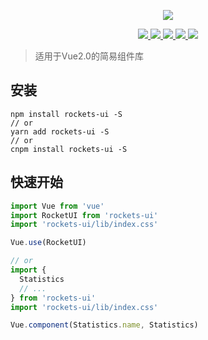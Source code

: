 <p align="center">
  <img src="https://ovyvo.github.io/rocket-ui/rocket.png">
</p>

<p align="center">
  <a href="https://www.npmjs.com/package/rockets-ui">
    <img src="https://img.shields.io/npm/v/rockets-ui.svg">
  </a>
  <a href="https://npmcharts.com/compare/yan-utils?minimal=true">
    <img src="http://img.shields.io/npm/dm/yan-utils.svg">
  </a>
  <a href="http://img.badgesize.io/https://unpkg.com/rockets-ui?compression=gzip&label=gzip%20size:%20JS">
    <img src="http://img.badgesize.io/https://unpkg.com/rockets-ui?compression=gzip&label=gzip%20size:%20JS">
  </a>
  <a href="http://img.badgesize.io/https://unpkg.com/rockets-ui/lib/index.css?compression=gzip&label=gzip%20size:%20CSS">
    <img src="http://img.badgesize.io/https://unpkg.com/rockets-ui/lib/index.css?compression=gzip&label=gzip%20size:%20CSS">
  </a>
  <a href="LICENSE">
    <img src="https://img.shields.io/badge/License-MIT-yellow.svg">
  </a>
</p>

> 适用于Vue2.0的简易组件库

## 安装
```shell
npm install rockets-ui -S
// or
yarn add rockets-ui -S
// or
cnpm install rockets-ui -S
```

## 快速开始
``` javascript
import Vue from 'vue'
import RocketUI from 'rockets-ui'
import 'rockets-ui/lib/index.css'

Vue.use(RocketUI)

// or
import {
  Statistics
  // ...
} from 'rockets-ui'
import 'rockets-ui/lib/index.css'

Vue.component(Statistics.name, Statistics)
```
